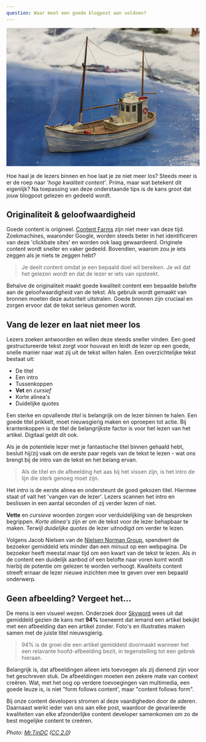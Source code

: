 ```yaml
---
question: Waar moet een goede blogpost aan voldoen?
---
```

![Fishing boat](/images/fishing-boat-medium.jpg)

Hoe haal je de lezers binnen en hoe laat je ze niet meer los? Steeds meer is er de roep naar *'hoge kwaliteit content'*. Prima, maar wat betekent dit eigenlijk? Na toepassing van deze onderstaande tips is de kans groot dat jouw blogpost gelezen en gedeeld wordt.   

## Originaliteit & geloofwaardigheid 
Goede content is origineel. [Content Farms](https://en.wikipedia.org/wiki/Content_farm) zijn niet meer van deze tijd. Zoekmachines, waaronder Google, worden steeds beter in het identificeren van deze 'clickbate sites' en worden ook laag gewaardeerd. Originele content wordt sneller en vaker gedeeld. Bovendien, waarom zou je iets zeggen als je niets te zeggen hebt?

> Je deelt content omdat je een bepaald doel wil bereiken. Je wil dat het gelezen wordt en dat de lezer er iets van opsteekt.

Behalve de originaliteit maakt goede kwaliteit content een bepaalde belofte aan de geloofwaardigheid van de tekst. Als gebruik wordt gemaakt van bronnen moeten deze autoriteit uitstralen. Goede bronnen zijn cruciaal en zorgen ervoor dat de tekst serieus genomen wordt.

## Vang de lezer en laat niet meer los
Lezers zoeken antwoorden en willen deze steeds sneller vinden. Een goed gestructureerde tekst zorgt voor houvast en leidt de lezer op een goede, snelle manier naar wat zij uit de tekst willen halen. Een overzichtelijke tekst bestaat uit:

* De titel
* Een intro
* Tussenkoppen 
* **Vet** en *cursief*  
* Korte alinea's 
* Duidelijke quotes 

Een sterke en opvallende *titel* is belangrijk om de lezer binnen te halen. Een goede titel prikkelt, moet nieuwsgierig maken en oproepen tot actie. Bij krantenkoppen is de titel de belangrijkste factor is voor het lezen van het artikel. Digitaal geldt dit ook.

Als je de potentiele lezer met je fantastische titel binnen gehaald hebt, besluit hij/zij vaak om de eerste paar regels van de tekst te lezen - wat ons brengt bij de intro van de tekst en het belang ervan. 

> Als de titel en de afbeelding het aas bij het vissen zijn, is het intro de lijn die sterk genoeg moet zijn. 

Het *intro* is de eerste alinea en ondersteunt de goed gekozen titel. Hiermee staat of valt het 'vangen van de lezer'. Lezers scannen het intro en beslissen in een aantal seconden of zij verder lezen of niet.

**Vette** en *cursieve* woorden zorgen voor verduidelijking van de besproken begrippen. *Korte alinea's* zijn er om de tekst voor de lezer behapbaar te maken. Terwijl *duidelijke quotes* de lezer uitnodigd om verder te lezen.

Volgens Jacob Nielsen van de [Nielsen Norman Group](http://www.nngroup.com/articles/how-long-do-users-stay-on-web-pages/), spendeert de bezoeker gemiddeld iets minder dan een minuut op een webpagina. De bezoeker heeft meestal maar tijd om een kwart van de tekst te lezen. Als in de content een duidelijk aanbod of een belofte naar voren komt wordt hierbij de potentie om gelezen te worden verhoogt. Kwaliteits content streeft ernaar de lezer nieuwe inzichten mee te geven over een bepaald onderwerp. 

## Geen afbeelding? Vergeet het...
De mens is een visueel wezen. Onderzoek door [Skyword](http://www.skyword.com/contentstandard/enterprise-marketing/skyword-study-add-images-to-improve-content-performance/) wees uit dat gemiddeld gezien de kans met **94%** toeneemt dat iemand een artikel bekijkt met een afbeelding dan een artikel zonder. Foto's en illustraties maken samen met de juiste titel nieuwsgierig.  

> 94% is de groei die een artikel gemiddeld doormaakt wanneer het een relavante hoofd-afbeelding bezit, in tegenstelling tot een gebrek hieraan.

Belangrijk is, dat afbeeldingen alleen iets toevoegen als zij dienend zijn voor het geschreven stuk. De afbeeldingen moeten een zekere mate van context creëren. Wat, met het oog op verdere toevoegingen van multimedia, een goede leuze is, is niet "form follows content', maar "content follows form".
  
Bij onze content developers stromen al deze vaardigheden door de aderen. Daarnaast werkt ieder van ons aan elke post, waardoor de gevarïeerde kwaliteiten van elke afzonderlijke content developer samenkomen om zo de best mogelijke content te creëren. 

*Photo: [Mr.TinDC](https://www.flickr.com/photos/mr_t_in_dc/3157822073) ([CC 2.0](https://creativecommons.org/licenses/by-nd/2.0/))*   
